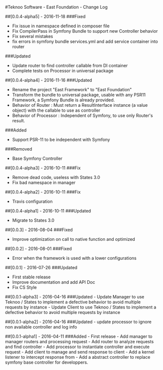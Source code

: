 #Teknoo Software - East Foundation - Change Log

##[0.0.4-alpha5] - 2016-11-18
###Fixed
- Fix issue in namespace defined in composer file
- Fix CompilerPass in Symfony Bundle to support new Controller behavior
- Fix several mistakes
- fix errors in symfony bundle services.yml and add service container into router

###Updated
- Update router to find controller callable from DI container
- Complete tests on Processor in universal package

##[0.0.4-alpha4] - 2016-11-16
###Updated
- Rename the project "East Framework" to "East Foundation"
- Transform the bundle to universal package, usable with any PSR11 Framework, a Symfony Bundle is already provided.
- Behavior of Router : Must return a ResultInterface instance (a value object) with the callable to use as controller
- Behavior of Processor : Independent of Symfony, to use only Router's result.

###Added
- Support PSR-11 to be independent with Symfony
 
###Removed
- Base Symfony Controller

##[0.0.4-alpha3] - 2016-10-11
###Fix
- Remove dead code, useless with States 3.0
- Fix bad namespace in manager

##[0.0.4-alpha2] - 2016-10-11
###Fix
- Travis configuration

##[0.0.4-alpha1] - 2016-10-11
###Updated
- Migrate to States 3.0

##[0.0.3] - 2016-08-04
###Fixed
- Improve optimization on call to native function and optimized

##[0.0.2] - 2016-08-01
###Fixed
- Error when the framework is used with a lower configurations

##[0.0.1] - 2016-07-26
###Updated
- First stable release
- Improve documentation and add API Doc
- Fix CS Style

##[0.0.1-alpha3] - 2016-04-16
###Updated
    - Update Manager to use Teknoo / States to implement a defective behavior to avoid multiple requests by instance
    - Update Client to use Teknoo / States to implement a defective behavior to avoid multiple requests by instance

##[0.0.1-alpha2] - 2016-04-16
###Updated
    - update processor to ignore non available controller and log info

##[0.0.1-alpha1] - 2016-04-11
###Added
    - First release
    - Add manager to manager routers and processing request
    - Add router to analyze requests and find controller
    - Add processor to instantiate controller and execute request
    - Add client to manage and send response to client
    - Add a kernel listener to intercept response from
    - Add a abstract controller to replace symfony base controller for developpers.
